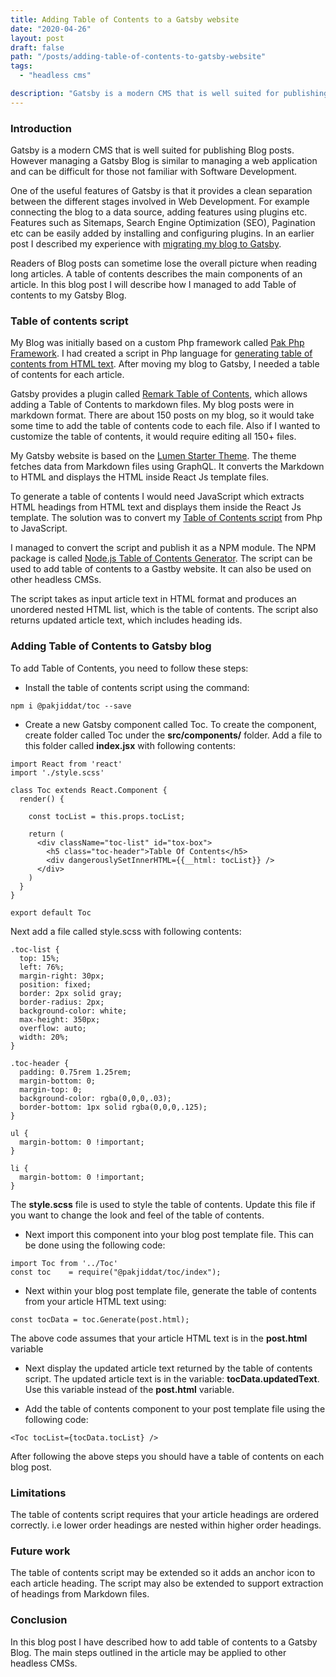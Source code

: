 ```yaml
---
title: Adding Table of Contents to a Gatsby website
date: "2020-04-26"
layout: post
draft: false
path: "/posts/adding-table-of-contents-to-gatsby-website"
tags:
  - "headless cms"

description: "Gatsby is a modern CMS that is well suited for publishing Blog posts. However managing a Gatsby Blog is like managing a web application and can be difficult for those not familiar with Software Development. In this blog post I will describe how I managed to add Table of contents to my Gatsby Blog."
---
```


### Introduction
Gatsby is a modern CMS that is well suited for publishing Blog posts. However managing a Gatsby Blog is similar to managing a web application and can be difficult for those not familiar with Software Development.

One of the useful features of Gatsby is that it provides a clean separation between the different stages involved in Web Development. For example connecting the blog to a data source, adding features using plugins etc. Features such as Sitemaps, Search Engine Optimization (SEO), Pagination etc can be easily added by installing and configuring plugins. In an earlier post I described my experience with [migrating my blog to Gatsby](/posts/migrating-blog-to-gatsby).

Readers of Blog posts can sometime lose the overall picture when reading long articles. A table of contents describes the main components of an article. In this blog post I will describe how I managed to add Table of contents to my Gatsby Blog.

### Table of contents script
My Blog was initially based on a custom Php framework called [Pak Php Framework](/posts/pak-php-framework). I had created a script in Php language for [generating table of contents from HTML text](https://gist.github.com/nadirlc/9d1368f86fa3d96bca70a7cd626c8890). After moving my blog to Gatsby, I needed a table of contents for each article.

Gatsby provides a plugin called [Remark Table of Contents](https://www.gatsbyjs.org/packages/gatsby-remark-table-of-contents/), which allows adding a Table of Contents to markdown files. My blog posts were in markdown format. There are about 150 posts on my blog, so it would take some time to add the table of contents code to each file. Also if I wanted to customize the table of contents, it would require editing all 150+ files.

My Gatsby website is based on the [Lumen Starter Theme](gatsbyjs.org/starters/gatsbycentral/gatsby-v2-starter-lumen/). The theme fetches data from Markdown files using GraphQL. It converts the Markdown to HTML and displays the HTML inside React Js template files.

To generate a table of contents I would need JavaScript which extracts HTML headings from HTML text and displays them inside the React Js template. The solution was to convert my [Table of Contents script](https://gist.github.com/nadirlc/9d1368f86fa3d96bca70a7cd626c8890) from Php to JavaScript.

I managed to convert the script and publish it as a NPM module. The NPM package is called [Node.js Table of Contents Generator](https://www.npmjs.com/package/@pakjiddat/toc). The script can be used to add table of contents to a Gastby website. It can also be used on other headless CMSs.

The script takes as input article text in HTML format and produces an unordered nested HTML list, which is the table of contents. The script also returns updated article text, which includes heading ids.

### Adding Table of Contents to Gatsby blog
To add Table of Contents, you need to follow these steps:

- Install the table of contents script using the command:
```
npm i @pakjiddat/toc --save
```
- Create a new Gatsby component called Toc. To create the component, create folder called Toc under the **src/components/** folder. Add a file to this folder called **index.jsx** with following contents:

```
import React from 'react'
import './style.scss'

class Toc extends React.Component {
  render() {

    const tocList = this.props.tocList;

    return (
      <div className="toc-list" id="tox-box">
        <h5 class="toc-header">Table Of Contents</h5>
        <div dangerouslySetInnerHTML={{__html: tocList}} />
      </div>
    )
  }
}

export default Toc
```

Next add a file called style.scss with following contents:

```
.toc-list {
  top: 15%;
  left: 76%;
  margin-right: 30px;
  position: fixed;
  border: 2px solid gray;
  border-radius: 2px;
  background-color: white;
  max-height: 350px;
  overflow: auto;
  width: 20%;
}

.toc-header {
  padding: 0.75rem 1.25rem;
  margin-bottom: 0;
  margin-top: 0;
  background-color: rgba(0,0,0,.03);
  border-bottom: 1px solid rgba(0,0,0,.125);
}

ul {
  margin-bottom: 0 !important;
}

li {
  margin-bottom: 0 !important;
}
```

The **style.scss** file is used to style the table of contents. Update this file if you want to change the look and feel of the table of contents.

- Next import this component into your blog post template file. This can be done using the following code:

```
import Toc from '../Toc'
const toc    = require("@pakjiddat/toc/index");
```

- Next within your blog post template file, generate the table of contents from your article HTML text using:
```
const tocData = toc.Generate(post.html);
```

The above code assumes that your article HTML text is in the **post.html** variable

- Next display the updated article text returned by the table of contents script. The updated article text is in the variable: **tocData.updatedText**. Use this variable instead of the **post.html** variable.

- Add the table of contents component to your post template file using the following code:

```
<Toc tocList={tocData.tocList} />
```

After following  the above steps you should have a table of contents on each blog post.

### Limitations
The table of contents script requires that your article headings are ordered correctly. i.e lower order headings are nested within higher order headings.

### Future work
The table of contents script may be extended so it adds an anchor icon to each article heading. The script may also be extended to support extraction of headings from Markdown files.

### Conclusion
In this blog post I have described how to add table of contents to a Gatsby Blog. The main steps outlined in the article may be applied to other headless CMSs.
